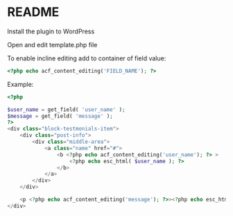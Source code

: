 # README

Install the plugin to WordPress

Open and edit template.php file

To enable incline editing add to container of field value:


```php
<?php echo acf_content_editing('FIELD_NAME'); ?>
```

Example:

```php
<?php

$user_name = get_field( 'user_name' );
$message = get_field( 'message' );
?>
<div class="block-testmonials-item">
	<div class="post-info">
		<div class="middle-area">
			<a class="name" href="#">
				<b <?php echo acf_content_editing('user_name'); ?> >
					<?php echo esc_html( $user_name ); ?>
				</b>
			</a>
		</div>
	</div>

	<p <?php echo acf_content_editing('message'); ?>><?php echo esc_html( $message ); ?></p>
</div>
```
